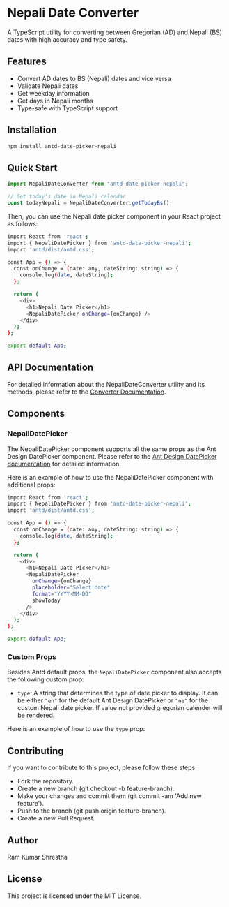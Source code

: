 # Nepali Date Converter

A TypeScript utility for converting between Gregorian (AD) and Nepali (BS) dates with high accuracy and type safety.

## Features

- Convert AD dates to BS (Nepali) dates and vice versa
- Validate Nepali dates
- Get weekday information
- Get days in Nepali months
- Type-safe with TypeScript support

## Installation

```bash
npm install antd-date-picker-nepali
```

## Quick Start

```typescript
import NepaliDateConverter from "antd-date-picker-nepali";

// Get today's date in Nepali calendar
const todayNepali = NepaliDateConverter.getTodayBs();
```

Then, you can use the Nepali date picker component in your React project as follows:

```bash
import React from 'react';
import { NepaliDatePicker } from 'antd-date-picker-nepali';
import 'antd/dist/antd.css';

const App = () => {
  const onChange = (date: any, dateString: string) => {
    console.log(date, dateString);
  };

  return (
    <div>
      <h1>Nepali Date Picker</h1>
      <NepaliDatePicker onChange={onChange} />
    </div>
  );
};

export default App;

```

## API Documentation

For detailed information about the NepaliDateConverter utility and its methods, please refer to the [Converter Documentation](./CONVERTER.md).

## Components

### NepaliDatePicker

The NepaliDatePicker component supports all the same props as the Ant Design DatePicker component. Please refer to the [Ant Design DatePicker documentation](https://ant.design/components/date-picker/) for detailed information.

Here is an example of how to use the NepaliDatePicker component with additional props:

```bash
import React from 'react';
import { NepaliDatePicker } from 'antd-date-picker-nepali';
import 'antd/dist/antd.css';

const App = () => {
  const onChange = (date: any, dateString: string) => {
    console.log(date, dateString);
  };

  return (
    <div>
      <h1>Nepali Date Picker</h1>
      <NepaliDatePicker
        onChange={onChange}
        placeholder="Select date"
        format="YYYY-MM-DD"
        showToday
      />
    </div>
  );
};

export default App;

```

### Custom Props

Besides Antd default props, the `NepaliDatePicker` component also accepts the following custom prop:

- `type`: A string that determines the type of date picker to display. It can be either `"en"` for the default Ant Design DatePicker or `"ne"` for the custom Nepali date picker. If value not provided gregorian calender will be rendered.

Here is an example of how to use the `type` prop:

## Contributing

If you want to contribute to this project, please follow these steps:

- Fork the repository.
- Create a new branch (git checkout -b feature-branch).
- Make your changes and commit them (git commit -am 'Add new feature').
- Push to the branch (git push origin feature-branch).
- Create a new Pull Request.

## Author

Ram Kumar Shrestha

## License

This project is licensed under the MIT License.
